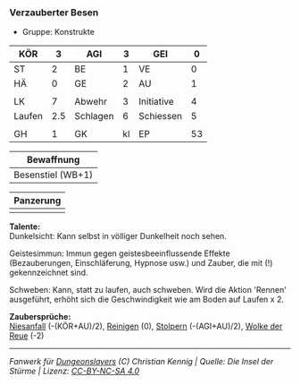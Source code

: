 ### Verzauberter Besen  
- Gruppe: Konstrukte  

| KÖR | 3 | AGI | 3 | GEI | 0 |
| --- | --- | --- | --- | --- | --- |
| ST | 2 | BE | 1 | VE | 0 |
| HÄ | 0 | GE | 2 | AU | 1 |
|  |  |  |  |  |  |
| LK | 7 | Abwehr | 3 | Initiative | 4 |
| Laufen | 2.5 | Schlagen | 6 | Schiessen | 5 |
|  |  |  |  |  |  |
| GH | 1 | GK | kl | EP | 53 |


| Bewaffnung |
| --- |
| Besenstiel (WB+1) |


| Panzerung |
| --- |
|  |


**Talente:**  
Dunkelsicht: Kann selbst in völliger Dunkelheit noch sehen.

Geistesimmun: Immun gegen geistesbeeinflussende Effekte (Bezauberungen, Einschläferung, Hypnose usw.) und Zauber, die mit (!) gekennzeichnet sind.

Schweben: Kann, statt zu laufen, auch schweben. Wird die Aktion 'Rennen' ausgeführt, erhöht sich die Geschwindigkeit wie am Boden auf Laufen x 2.


**Zaubersprüche:**  
[Niesanfall](/grw/zauber/niesanfall.md) (-(KÖR+AU)/2), [Reinigen](/grw/zauber/reinigen.md) (0), [Stolpern](/grw/zauber/stolpern.md) (-(AGI+AU)/2), [Wolke der Reue](/grw/zauber/wolke-der-reue.md) (-2)




___
*Fanwerk für [Dungeonslayers](https://www.dungeonslayers.net/) (C) Christian Kennig | Quelle: Die Insel der Stürme | Lizenz: [CC-BY-NC-SA 4.0](https://creativecommons.org/licenses/by-nc-sa/4.0/deed.de)*